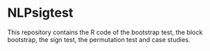 # NLPsigtest
This repository contains the R code of the bootstrap test, the block bootstrap, the sign test, the permutation test and case studies.
